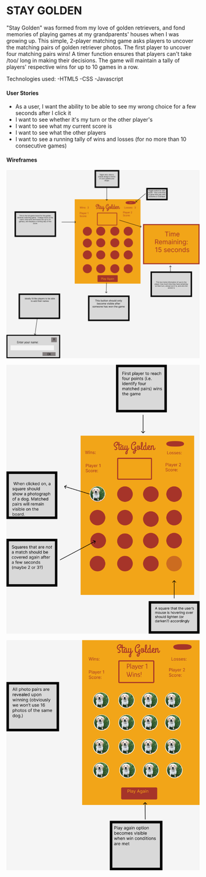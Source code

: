 # STAY GOLDEN 

"Stay Golden" was formed from my love of golden retrievers, and fond memories of playing games  at my grandparents' houses when I was growing up. This simple, 2-player matching game asks players to uncover the matching pairs of golden retriever photos. The first player to uncover four matching pairs wins! A timer function ensures that players can't take /too/ long in making their decisions. The game will maintain a tally of players' respective wins for up to 10 games in a row. 

Technologies used: 
-HTML5
-CSS
-Javascript

#### User Stories

- As a user, I want the ability to be able to see my wrong choice for a few seconds after I click it
- I want to see whether it's my turn or the other player's
- I want to see what my current score is
- I want to see what the other players
- I want to see a running tally of wins and losses (for no more than 10 consecutive games) 

#### Wireframes

![image](img/stayGoldenMain.png)

![image](img/stayGoldenSelection.png)

![Image](img/stayGoldenWin.png)